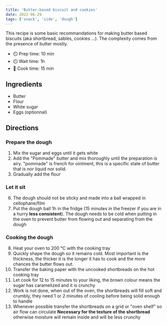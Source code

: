 ```yaml
---
title: 'Butter-based biscuit and cookies'
date: 2022-06-29
tags: ['snack', 'side', 'dough']
---
```


This recipe is some basic recommandations for making butter based biscuits (aka shortbread, sablés, cookies ...). The complexity comes from the presence of butter mostly.

- ⏲️ Prep time: 10 min
- ⏲️ Wait time: 1h
- 🍳 Cook time: 15 min

## Ingredients

- Butter
- Flour
- White sugar
- Eggs (optionnal)

## Directions

### Prepare the dough

1. Mix the sugar and eggs until it gets white
2. Add the "Pommade" butter and mix thoroughly until the preparation is airy. "pommade" is french for ointment, this is a specific state of butter that is nor liquid nor solid.
3. Gradually add the flour

### Let it sit

6. The dough should not be sticky and made into a ball wrapped in cellophane/film
7. Put the dough ball 1h in the fridge (15 minutes in the freezer if you are in a hurry **less consistent**). The dough needs to be cold when putting in the oven to prevent butter from flowing out and separating from the dough

### Cooking the dough

8. Heat your oven to 200 °C with the cooking tray
9. Quickly shape the dough so it remains cold. Most important is the thickness, the thicker it is the longer it has to cook and the more chances the butter flows out.
10. Transfer the baking paper with the uncooked shortbreads on the hot cooking tray
11. Let cook for 12 to 15 minutes to your liking, the brown colour means the sugar has caramelized and it is crunchy
12. Work is not done, when out of the oven, the shortbreads will fill soft and crumbly, they need 1 or 2 minutes of cooling before being solid enough to handle
13. Whenever possible transfer the shortbreads on a grid or "oven shelf" so air flow can circulate **Necessary for the texture of the shortbread** otherwise moisture will remain inside and will be less crunchy
